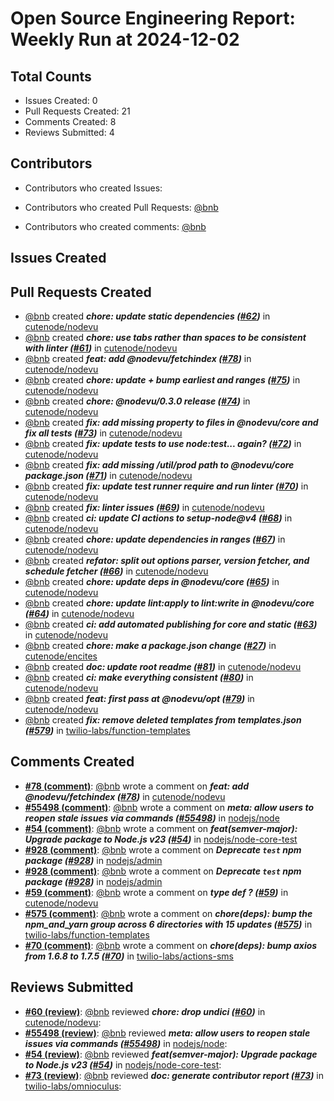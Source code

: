 # Open Source Engineering Report: Weekly Run at 2024-12-02

## Total Counts

* Issues Created: 0
* Pull Requests Created: 21
* Comments Created: 8
* Reviews Submitted: 4

## Contributors

* Contributors who created Issues: 

* Contributors who created Pull Requests: [@bnb](https://github.com/bnb)

* Contributors who created comments: [@bnb](https://github.com/bnb)

## Issues Created



## Pull Requests Created

* [@bnb](https://github.com/bnb) created _**chore: update static dependencies ([#62](https://github.com/cutenode/nodevu/pull/62))**_ in [cutenode/nodevu](https://github.com/cutenode/nodevu)
* [@bnb](https://github.com/bnb) created _**chore: use tabs rather than spaces to be consistent with linter ([#61](https://github.com/cutenode/nodevu/pull/61))**_ in [cutenode/nodevu](https://github.com/cutenode/nodevu)
* [@bnb](https://github.com/bnb) created _**feat: add @nodevu/fetchindex ([#78](https://github.com/cutenode/nodevu/pull/78))**_ in [cutenode/nodevu](https://github.com/cutenode/nodevu)
* [@bnb](https://github.com/bnb) created _**chore: update + bump earliest and ranges ([#75](https://github.com/cutenode/nodevu/pull/75))**_ in [cutenode/nodevu](https://github.com/cutenode/nodevu)
* [@bnb](https://github.com/bnb) created _**chore: @nodevu/0.3.0 release ([#74](https://github.com/cutenode/nodevu/pull/74))**_ in [cutenode/nodevu](https://github.com/cutenode/nodevu)
* [@bnb](https://github.com/bnb) created _**fix: add missing property to files in @nodevu/core and fix all tests ([#73](https://github.com/cutenode/nodevu/pull/73))**_ in [cutenode/nodevu](https://github.com/cutenode/nodevu)
* [@bnb](https://github.com/bnb) created _**fix: update tests to use node:test... again? ([#72](https://github.com/cutenode/nodevu/pull/72))**_ in [cutenode/nodevu](https://github.com/cutenode/nodevu)
* [@bnb](https://github.com/bnb) created _**fix: add missing /util/prod path to @nodevu/core package.json ([#71](https://github.com/cutenode/nodevu/pull/71))**_ in [cutenode/nodevu](https://github.com/cutenode/nodevu)
* [@bnb](https://github.com/bnb) created _**fix: update test runner require and run linter ([#70](https://github.com/cutenode/nodevu/pull/70))**_ in [cutenode/nodevu](https://github.com/cutenode/nodevu)
* [@bnb](https://github.com/bnb) created _**fix: linter issues ([#69](https://github.com/cutenode/nodevu/pull/69))**_ in [cutenode/nodevu](https://github.com/cutenode/nodevu)
* [@bnb](https://github.com/bnb) created _**ci: update CI actions to setup-node@v4 ([#68](https://github.com/cutenode/nodevu/pull/68))**_ in [cutenode/nodevu](https://github.com/cutenode/nodevu)
* [@bnb](https://github.com/bnb) created _**chore: update dependencies in ranges ([#67](https://github.com/cutenode/nodevu/pull/67))**_ in [cutenode/nodevu](https://github.com/cutenode/nodevu)
* [@bnb](https://github.com/bnb) created _**refator: split out options parser, version fetcher, and schedule fetcher ([#66](https://github.com/cutenode/nodevu/pull/66))**_ in [cutenode/nodevu](https://github.com/cutenode/nodevu)
* [@bnb](https://github.com/bnb) created _**chore: update deps in @nodevu/core ([#65](https://github.com/cutenode/nodevu/pull/65))**_ in [cutenode/nodevu](https://github.com/cutenode/nodevu)
* [@bnb](https://github.com/bnb) created _**chore: update lint:apply to lint:write in @nodevu/core ([#64](https://github.com/cutenode/nodevu/pull/64))**_ in [cutenode/nodevu](https://github.com/cutenode/nodevu)
* [@bnb](https://github.com/bnb) created _**ci: add automated publishing for core and static ([#63](https://github.com/cutenode/nodevu/pull/63))**_ in [cutenode/nodevu](https://github.com/cutenode/nodevu)
* [@bnb](https://github.com/bnb) created _**chore: make a package.json change ([#27](https://github.com/cutenode/encites/pull/27))**_ in [cutenode/encites](https://github.com/cutenode/encites)
* [@bnb](https://github.com/bnb) created _**doc: update root readme ([#81](https://github.com/cutenode/nodevu/pull/81))**_ in [cutenode/nodevu](https://github.com/cutenode/nodevu)
* [@bnb](https://github.com/bnb) created _**ci: make everything consistent ([#80](https://github.com/cutenode/nodevu/pull/80))**_ in [cutenode/nodevu](https://github.com/cutenode/nodevu)
* [@bnb](https://github.com/bnb) created _**feat: first pass at @nodevu/opt ([#79](https://github.com/cutenode/nodevu/pull/79))**_ in [cutenode/nodevu](https://github.com/cutenode/nodevu)
* [@bnb](https://github.com/bnb) created _**fix: remove deleted templates from templates.json ([#579](https://github.com/twilio-labs/function-templates/pull/579))**_ in [twilio-labs/function-templates](https://github.com/twilio-labs/function-templates)

## Comments Created

* **[#78 (comment)](https://github.com/cutenode/nodevu/pull/78#issuecomment-2465768043)**: [@bnb](https://github.com/bnb) wrote a comment on _**feat: add @nodevu/fetchindex ([#78](https://github.com/cutenode/nodevu/pull/78))**_ in [cutenode/nodevu](https://github.com/cutenode/nodevu)
* **[#55498 (comment)](https://github.com/nodejs/node/pull/55498#issuecomment-2462713137)**: [@bnb](https://github.com/bnb) wrote a comment on _**meta: allow users to reopen stale issues via commands ([#55498](https://github.com/nodejs/node/pull/55498))**_ in [nodejs/node](https://github.com/nodejs/node)
* **[#54 (comment)](https://github.com/nodejs/node-core-test/pull/54#issuecomment-2462698575)**: [@bnb](https://github.com/bnb) wrote a comment on _**feat(semver-major): Upgrade package to Node.js v23 ([#54](https://github.com/nodejs/node-core-test/pull/54))**_ in [nodejs/node-core-test](https://github.com/nodejs/node-core-test)
* **[#928 (comment)](https://github.com/nodejs/admin/issues/928#issuecomment-2460231800)**: [@bnb](https://github.com/bnb) wrote a comment on _**Deprecate `test` npm package ([#928](https://github.com/nodejs/admin/issues/928))**_ in [nodejs/admin](https://github.com/nodejs/admin)
* **[#928 (comment)](https://github.com/nodejs/admin/issues/928#issuecomment-2460230079)**: [@bnb](https://github.com/bnb) wrote a comment on _**Deprecate `test` npm package ([#928](https://github.com/nodejs/admin/issues/928))**_ in [nodejs/admin](https://github.com/nodejs/admin)
* **[#59 (comment)](https://github.com/cutenode/nodevu/issues/59#issuecomment-2454403589)**: [@bnb](https://github.com/bnb) wrote a comment on _**type def ? ([#59](https://github.com/cutenode/nodevu/issues/59))**_ in [cutenode/nodevu](https://github.com/cutenode/nodevu)
* **[#575 (comment)](https://github.com/twilio-labs/function-templates/pull/575#issuecomment-2474459872)**: [@bnb](https://github.com/bnb) wrote a comment on _**chore(deps): bump the npm_and_yarn group across 6 directories with 15 updates ([#575](https://github.com/twilio-labs/function-templates/pull/575))**_ in [twilio-labs/function-templates](https://github.com/twilio-labs/function-templates)
* **[#70 (comment)](https://github.com/twilio-labs/actions-sms/pull/70#issuecomment-2498337572)**: [@bnb](https://github.com/bnb) wrote a comment on _**chore(deps): bump axios from 1.6.8 to 1.7.5 ([#70](https://github.com/twilio-labs/actions-sms/pull/70))**_ in [twilio-labs/actions-sms](https://github.com/twilio-labs/actions-sms)

## Reviews Submitted

* **[#60 (review)](https://github.com/cutenode/nodevu/pull/60#pullrequestreview-2411841640)**: [@bnb](https://github.com/bnb) reviewed _**chore: drop undici ([#60](https://github.com/cutenode/nodevu/pull/60))**_ in [cutenode/nodevu](https://github.com/cutenode/nodevu): 
* **[#55498 (review)](https://github.com/nodejs/node/pull/55498#pullrequestreview-2421545786)**: [@bnb](https://github.com/bnb) reviewed _**meta: allow users to reopen stale issues via commands ([#55498](https://github.com/nodejs/node/pull/55498))**_ in [nodejs/node](https://github.com/nodejs/node): 
* **[#54 (review)](https://github.com/nodejs/node-core-test/pull/54#pullrequestreview-2421539194)**: [@bnb](https://github.com/bnb) reviewed _**feat(semver-major): Upgrade package to Node.js v23 ([#54](https://github.com/nodejs/node-core-test/pull/54))**_ in [nodejs/node-core-test](https://github.com/nodejs/node-core-test): 
* **[#73 (review)](https://github.com/twilio-labs/omnioculus/pull/73#pullrequestreview-2461755801)**: [@bnb](https://github.com/bnb) reviewed _**doc: generate contributor report ([#73](https://github.com/twilio-labs/omnioculus/pull/73))**_ in [twilio-labs/omnioculus](https://github.com/twilio-labs/omnioculus): 